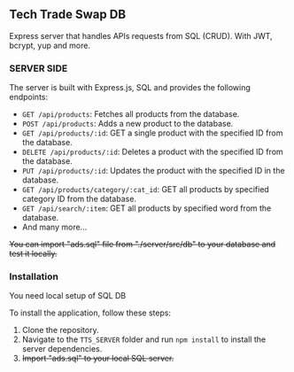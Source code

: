 ## Tech Trade Swap DB

Express server that handles APIs requests from SQL (CRUD). With JWT, bcrypt, yup and more.

### SERVER SIDE

The server is built with Express.js, SQL and provides the following endpoints:

-  `GET /api/products`: Fetches all products from the database.
-  `POST /api/products`: Adds a new product to the database.
-  `GET /api/products/:id`: GET a single product with the specified ID from the database.
-  `DELETE /api/products/:id`: Deletes a product with the specified ID from the database.
-  `PUT /api/products/:id`: Updates the product with the specified ID in the database.
-  `GET /api/products/category/:cat_id`: GET all products by specified category ID from the database.
-  `GET /api/search/:item`: GET all products by specified word from the database.
-  And many more...

~~You can import "ads.sql" file from "./server/src/db" to your database and test it locally.~~

### Installation

You need local setup of SQL DB <br>

To install the application, follow these steps:

1. Clone the repository.
2. Navigate to the `TTS_SERVER` folder and run `npm install` to install the server dependencies.
3. ~~Import "ads.sql" to your local SQL server.~~
